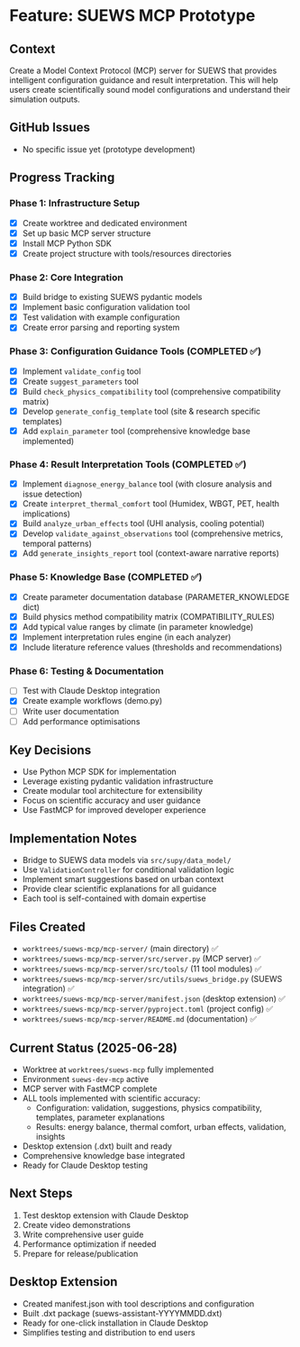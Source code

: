 # Feature: SUEWS MCP Prototype

## Context
Create a Model Context Protocol (MCP) server for SUEWS that provides intelligent configuration guidance and result interpretation. This will help users create scientifically sound model configurations and understand their simulation outputs.

## GitHub Issues
- No specific issue yet (prototype development)

## Progress Tracking

### Phase 1: Infrastructure Setup
- [x] Create worktree and dedicated environment
- [x] Set up basic MCP server structure
- [x] Install MCP Python SDK
- [x] Create project structure with tools/resources directories

### Phase 2: Core Integration
- [x] Build bridge to existing SUEWS pydantic models
- [x] Implement basic configuration validation tool
- [x] Test validation with example configuration
- [x] Create error parsing and reporting system

### Phase 3: Configuration Guidance Tools (COMPLETED ✅)
- [x] Implement `validate_config` tool
- [x] Create `suggest_parameters` tool
- [x] Build `check_physics_compatibility` tool (comprehensive compatibility matrix)
- [x] Develop `generate_config_template` tool (site & research specific templates)
- [x] Add `explain_parameter` tool (comprehensive knowledge base implemented)

### Phase 4: Result Interpretation Tools (COMPLETED ✅)
- [x] Implement `diagnose_energy_balance` tool (with closure analysis and issue detection)
- [x] Create `interpret_thermal_comfort` tool (Humidex, WBGT, PET, health implications)
- [x] Build `analyze_urban_effects` tool (UHI analysis, cooling potential)
- [x] Develop `validate_against_observations` tool (comprehensive metrics, temporal patterns)
- [x] Add `generate_insights_report` tool (context-aware narrative reports)

### Phase 5: Knowledge Base (COMPLETED ✅)
- [x] Create parameter documentation database (PARAMETER_KNOWLEDGE dict)
- [x] Build physics method compatibility matrix (COMPATIBILITY_RULES)
- [x] Add typical value ranges by climate (in parameter knowledge)
- [x] Implement interpretation rules engine (in each analyzer)
- [x] Include literature reference values (thresholds and recommendations)

### Phase 6: Testing & Documentation
- [ ] Test with Claude Desktop integration
- [x] Create example workflows (demo.py)
- [ ] Write user documentation
- [ ] Add performance optimisations

## Key Decisions
- Use Python MCP SDK for implementation
- Leverage existing pydantic validation infrastructure
- Create modular tool architecture for extensibility
- Focus on scientific accuracy and user guidance
- Use FastMCP for improved developer experience

## Implementation Notes
- Bridge to SUEWS data models via `src/supy/data_model/`
- Use `ValidationController` for conditional validation logic
- Implement smart suggestions based on urban context
- Provide clear scientific explanations for all guidance
- Each tool is self-contained with domain expertise

## Files Created
- `worktrees/suews-mcp/mcp-server/` (main directory) ✅
- `worktrees/suews-mcp/mcp-server/src/server.py` (MCP server) ✅
- `worktrees/suews-mcp/mcp-server/src/tools/` (11 tool modules) ✅
- `worktrees/suews-mcp/mcp-server/src/utils/suews_bridge.py` (SUEWS integration) ✅
- `worktrees/suews-mcp/mcp-server/manifest.json` (desktop extension) ✅
- `worktrees/suews-mcp/mcp-server/pyproject.toml` (project config) ✅
- `worktrees/suews-mcp/mcp-server/README.md` (documentation) ✅

## Current Status (2025-06-28)
- Worktree at `worktrees/suews-mcp` fully implemented
- Environment `suews-dev-mcp` active
- MCP server with FastMCP complete
- ALL tools implemented with scientific accuracy:
  - Configuration: validation, suggestions, physics compatibility, templates, parameter explanations
  - Results: energy balance, thermal comfort, urban effects, validation, insights
- Desktop extension (.dxt) built and ready
- Comprehensive knowledge base integrated
- Ready for Claude Desktop testing

## Next Steps
1. Test desktop extension with Claude Desktop
2. Create video demonstrations
3. Write comprehensive user guide
4. Performance optimization if needed
5. Prepare for release/publication

## Desktop Extension
- Created manifest.json with tool descriptions and configuration
- Built .dxt package (suews-assistant-YYYYMMDD.dxt)
- Ready for one-click installation in Claude Desktop
- Simplifies testing and distribution to end users